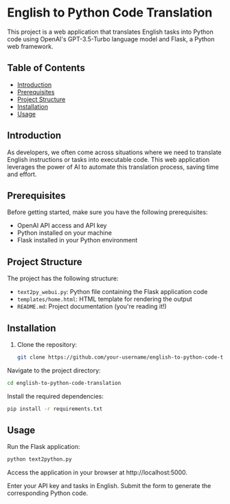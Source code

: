 # English to Python Code Translation

This project is a web application that translates English tasks into Python code using OpenAI's GPT-3.5-Turbo language model and Flask, a Python web framework.

## Table of Contents
- [Introduction](#introduction)
- [Prerequisites](#prerequisites)
- [Project Structure](#project-structure)
- [Installation](#installation)
- [Usage](#usage)

## Introduction
As developers, we often come across situations where we need to translate English instructions or tasks into executable code. This web application leverages the power of AI to automate this translation process, saving time and effort.

## Prerequisites
Before getting started, make sure you have the following prerequisites:
- OpenAI API access and API key
- Python installed on your machine
- Flask installed in your Python environment

## Project Structure
The project has the following structure:
- `text2py_webui.py`: Python file containing the Flask application code
- `templates/home.html`: HTML template for rendering the output
- `README.md`: Project documentation (you're reading it!)

## Installation
1. Clone the repository:
   ```bash
   git clone https://github.com/your-username/english-to-python-code-translation.git
Navigate to the project directory:

```bash
cd english-to-python-code-translation
```

Install the required dependencies:
```bash
pip install -r requirements.txt
```
## Usage
Run the Flask application:

```bash
python text2python.py
```

Access the application in your browser at http://localhost:5000.

Enter your API key and tasks in English.
Submit the form to generate the corresponding Python code.

